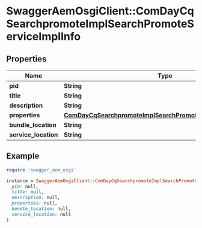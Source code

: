 # SwaggerAemOsgiClient::ComDayCqSearchpromoteImplSearchPromoteServiceImplInfo

## Properties

| Name | Type | Description | Notes |
| ---- | ---- | ----------- | ----- |
| **pid** | **String** |  | [optional] |
| **title** | **String** |  | [optional] |
| **description** | **String** |  | [optional] |
| **properties** | [**ComDayCqSearchpromoteImplSearchPromoteServiceImplProperties**](ComDayCqSearchpromoteImplSearchPromoteServiceImplProperties.md) |  | [optional] |
| **bundle_location** | **String** |  | [optional] |
| **service_location** | **String** |  | [optional] |

## Example

```ruby
require 'swagger_aem_osgi'

instance = SwaggerAemOsgiClient::ComDayCqSearchpromoteImplSearchPromoteServiceImplInfo.new(
  pid: null,
  title: null,
  description: null,
  properties: null,
  bundle_location: null,
  service_location: null
)
```

